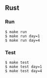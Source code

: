 ## Rust

### Run

```shell
$ make run
$ make run day=1
$ make run day=4
```

### Test

```shell
$ make test
$ make test day=1
$ make test day=4
```
